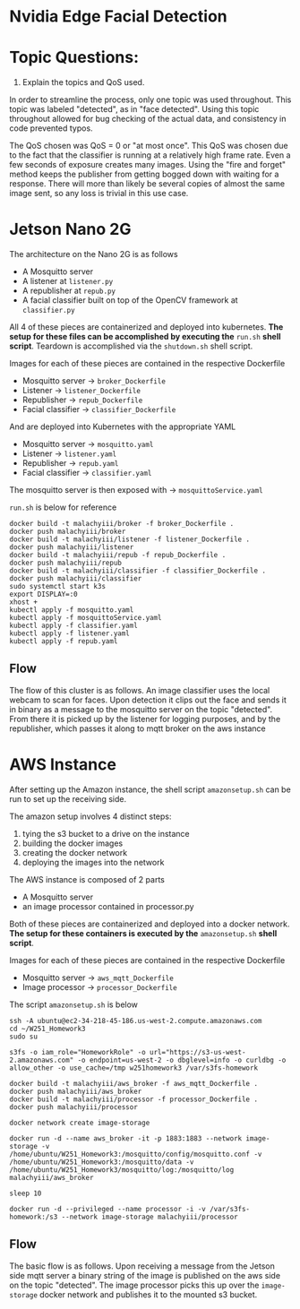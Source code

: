 # Nvidia Edge Facial Detection

# Topic Questions:

1. Explain the topics and QoS used.

In order to streamline the process, only one topic was used throughout. This topic was labeled "detected", as in "face detected". Using this topic throughout allowed for bug checking of the actual data, and consistency in code prevented typos.

The QoS chosen was QoS = 0 or "at most once". This QoS was chosen due to the fact that the classifier is running at a relatively high frame rate. Even a few seconds of exposure creates many images. Using the "fire and forget" method keeps the publisher from getting bogged down with waiting for a response. There will more than likely be several copies of almost the same image sent, so any loss is trivial in this use case.


# Jetson Nano 2G

The architecture on the Nano 2G is as follows

- A Mosquitto server
- A listener at `listener.py`
- A republisher at `repub.py`
- A facial classifier built on top of the OpenCV framework at `classifier.py`

All 4 of these pieces are containerized and deployed into kubernetes. **The setup for these files can be accomplished by executing the** `run.sh` **shell script**. Teardown is accomplished via the `shutdown.sh` shell script.

Images for each of these pieces are contained in the respective Dockerfile

- Mosquitto server -> `broker_Dockerfile`
- Listener -> `listener_Dockerfile`
- Republisher -> `repub_Dockerfile`
- Facial classifier -> `classifier_Dockerfile`

And are deployed into Kubernetes with the appropriate YAML

- Mosquitto server -> `mosquitto.yaml`
- Listener -> `listener.yaml`
- Republisher -> `repub.yaml`
- Facial classifier -> `classifier.yaml`

The mosquitto server is then exposed with -> `mosquittoService.yaml`

`run.sh` is below for reference

```
docker build -t malachyiii/broker -f broker_Dockerfile .
docker push malachyiii/broker
docker build -t malachyiii/listener -f listener_Dockerfile .
docker push malachyiii/listener
docker build -t malachyiii/repub -f repub_Dockerfile .
docker push malachyiii/repub
docker build -t malachyiii/classifier -f classifier_Dockerfile .
docker push malachyiii/classifier
sudo systemctl start k3s
export DISPLAY=:0
xhost +
kubectl apply -f mosquitto.yaml
kubectl apply -f mosquittoService.yaml
kubectl apply -f classifier.yaml
kubectl apply -f listener.yaml
kubectl apply -f repub.yaml
```

## Flow

The flow of this cluster is as follows. An image classifier uses the local webcam to scan for faces. Upon detection it clips out the face and sends it in binary as a message to the mosquitto server on the topic "detected". From there it is picked up by the listener for logging purposes, and by the republisher, which passes it along to mqtt broker on the aws instance

# AWS Instance

After setting up the Amazon instance, the shell script `amazonsetup.sh` can be run to set up the receiving side.

The amazon setup involves 4 distinct steps:

1. tying the s3 bucket to a drive on the instance
2. building the docker images
3. creating the docker network
4. deploying the images into the network

The AWS instance is composed of 2 parts

- A Mosquitto server
- an image processor contained in processor.py

Both of these pieces are containerized and deployed into a docker network. **The setup for these containers is executed by the** `amazonsetup.sh` **shell script**.

Images for each of these pieces are contained in the respective Dockerfile

- Mosquitto server -> `aws_mqtt_Dockerfile`
- Image processor -> `processor_Dockerfile`

The script `amazonsetup.sh` is below

```
ssh -A ubuntu@ec2-34-218-45-186.us-west-2.compute.amazonaws.com
cd ~/W251_Homework3
sudo su

s3fs -o iam_role="HomeworkRole" -o url="https://s3-us-west-2.amazonaws.com" -o endpoint=us-west-2 -o dbglevel=info -o curldbg -o allow_other -o use_cache=/tmp w251homework3 /var/s3fs-homework

docker build -t malachyiii/aws_broker -f aws_mqtt_Dockerfile .
docker push malachyiii/aws_broker
docker build -t malachyiii/processor -f processor_Dockerfile .
docker push malachyiii/processor

docker network create image-storage

docker run -d --name aws_broker -it -p 1883:1883 --network image-storage -v /home/ubuntu/W251_Homework3:/mosquitto/config/mosquitto.conf -v /home/ubuntu/W251_Homework3:/mosquitto/data -v /home/ubuntu/W251_Homework3/mosquitto/log:/mosquitto/log malachyiii/aws_broker

sleep 10

docker run -d --privileged --name processor -i -v /var/s3fs-homework:/s3 --network image-storage malachyiii/processor
```

## Flow

The basic flow is as follows. Upon receiving a message from the Jetson side mqtt server a binary string of the image is published on the aws side on the topic "detected". The image processor picks this up over the `image-storage` docker network and publishes it to the mounted s3 bucket. 
